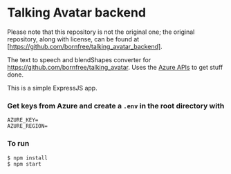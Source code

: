 # Talking Avatar backend

Please note that this repository is not the original one; the original repository, along with license, can be found at [https://github.com/bornfree/talking_avatar_backend].

The text to speech and blendShapes converter for https://github.com/bornfree/talking_avatar.
Uses the [Azure APIs](https://learn.microsoft.com/en-us/azure/cognitive-services/speech-service/how-to-speech-synthesis-viseme) to get stuff done.

This is a simple ExpressJS app.

### Get keys from Azure and create a `.env` in the root directory with
```
AZURE_KEY=
AZURE_REGION=
```


### To run
```
$ npm install
$ npm start
```

